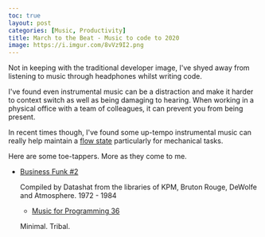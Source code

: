 ```yaml
---
toc: true
layout: post
categories: [Music, Productivity]
title: March to the Beat - Music to code to 2020
image: https://i.imgur.com/8vVz9I2.png
---
```


Not in keeping with the traditional developer image, I've shyed away from listening to music through headphones whilst writing code.

I've found even instrumental music can be a distraction and make it harder to context switch as well as being damaging to hearing. When working in a physical office with a team of colleagues, it can prevent you from being present.

In recent times though, I've found some up-tempo instrumental music can really help maintain a [flow state](https://www.headspace.com/articles/flow-state) particularly for mechanical tasks.

Here are some toe-tappers. More as they come to me.

* [Business Funk #2](http://datassette.net/content/datashat-businessfunk2.mp3)

  Compiled by Datashat from the libraries of KPM, Bruton Rouge, DeWolfe and Atmosphere. 1972 - 1984
  
  * [Music for Programming 36](  https://www.musicforprogramming.net/?thirtysix)

  Minimal. Tribal.
  
